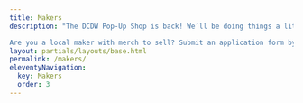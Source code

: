 ```yaml
---
title: Makers
description: "The DCDW Pop-Up Shop is back! We’ll be doing things a little differently: a 1-evening Pop-Up Block Party on Friday, October 8, 6–10 pm, in a new location — the beautiful Brookland Arts Walk — which has a lot more space.

Are you a local maker with merch to sell? Submit an application form by Wednesday, September 1."
layout: partials/layouts/base.html
permalink: /makers/
eleventyNavigation:
  key: Makers
  order: 3
---
```


